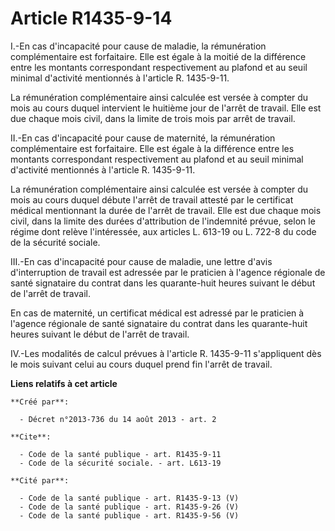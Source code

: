 # Article R1435-9-14

I.-En cas d'incapacité pour cause de maladie, la rémunération complémentaire est forfaitaire. Elle est égale à la moitié de
la différence entre les montants correspondant respectivement au plafond et au seuil minimal d'activité mentionnés à
l'article R. 1435-9-11. 

La rémunération complémentaire ainsi calculée est versée à compter du mois au cours duquel intervient le huitième jour de
l'arrêt de travail. Elle est due chaque mois civil, dans la limite de trois mois par arrêt de travail. 

II.-En cas d'incapacité pour cause de maternité, la rémunération complémentaire est forfaitaire. Elle est égale à la
différence entre les montants correspondant respectivement au plafond et au seuil minimal d'activité mentionnés à l'article
R. 1435-9-11. 

La rémunération complémentaire ainsi calculée est versée à compter du mois au cours duquel débute l'arrêt de travail attesté
par le certificat médical mentionnant la durée de l'arrêt de travail. Elle est due chaque mois civil, dans la limite des
durées d'attribution de l'indemnité prévue, selon le régime dont relève l'intéressée, aux articles L. 613-19 ou L. 722-8 du
code de la sécurité sociale. 

III.-En cas d'incapacité pour cause de maladie, une lettre d'avis d'interruption de travail est adressée par le praticien à
l'agence régionale de santé signataire du contrat dans les quarante-huit heures suivant le début de l'arrêt de travail. 

En cas de maternité, un certificat médical est adressé par le praticien à l'agence régionale de santé signataire du contrat
dans les quarante-huit heures suivant le début de l'arrêt de travail. 

IV.-Les modalités de calcul prévues à l'article R. 1435-9-11 s'appliquent dès le mois suivant celui au cours duquel prend fin
l'arrêt de travail.

**Liens relatifs à cet article**

	**Créé par**:

	  - Décret n°2013-736 du 14 août 2013 - art. 2

	**Cite**:

	  - Code de la santé publique - art. R1435-9-11
	  - Code de la sécurité sociale. - art. L613-19

	**Cité par**:

	  - Code de la santé publique - art. R1435-9-13 (V)
	  - Code de la santé publique - art. R1435-9-26 (V)
	  - Code de la santé publique - art. R1435-9-56 (V)
